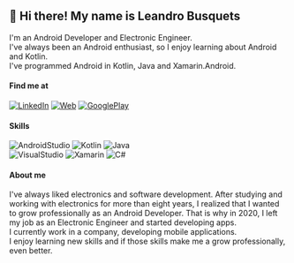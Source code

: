 ## 👋 Hi there! My name is Leandro Busquets

I'm an Android Developer and Electronic Engineer.</br>
I've always been an Android enthusiast, so I enjoy learning about Android and Kotlin. </br>
I've programmed Android in Kotlin, Java and Xamarin.Android.</br>
#### Find me at
[![LinkedIn](https://img.shields.io/badge/Leandro_Busquets-0077B5?style=for-the-badge&logo=linkedin&logoColor=white)](https://www.linkedin.com/in/leandro_busquets)
[![Web](https://img.shields.io/badge/bulean.dev-0077B5?style=for-the-badge&logo=dev.to&logoColor=white)](https://bulean.dev)
[![GooglePlay](https://img.shields.io/badge/Google_Play-0077B5?style=for-the-badge&logo=google-play&logoColor=white)](https://play.google.com/store/apps/developer?id=bulean)
</br>
#### Skills
![AndroidStudio](https://img.shields.io/badge/Android_Studio-3DDC84?style=flat&logo=android-studio&logoColor=white&labelColor=101010)
![Kotlin](https://img.shields.io/badge/kotlin-%230095D5.svg?&style=flat&logo=kotlin&logoColor=white)
![Java](https://img.shields.io/badge/java-%23ED8B00.svg?&style=flat&logo=java&logoColor=white)
</br>
![VisualStudio](https://img.shields.io/badge/Visual_Studio-5C2D91?style=flat&logo=visual-studio&logoColor=white&labelColor=101010)
![Xamarin](https://img.shields.io/badge/Xamarin-0095D5?style=flat&logo=xamarin&logoColor=white&labelColor=101010)
![C#](https://img.shields.io/badge/C%23%20-%23239120.svg?&style=flat&logo=C-sharp&logoColor=white)
</br>
#### About me
I've always liked electronics and software development. After studying and working with electronics for more than eight years, I realized that I wanted to grow professionally as an Android Developer. That is why in 2020, I left my job as an Electronic Engineer and started developing apps.</br>
I currently work in a company, developing mobile applications.</br>
I enjoy learning new skills and if those skills make me a grow professionally, even better.</br>

<!--
I enjoy building things and developing apps.</br>
source -> https://shields.io/
badges for github -> https://simpleicons.org/ and https://dev.to/envoy_/150-badges-for-github-pnk


[![LinkedIn](https://img.shields.io/badge/Leandro_Busquets-0077B5?style=for-the-badge&logo=linkedin&logoColor=white&labelColor=101010)](https://www.linkedin.com/in/leandro_busquets)
https://img.shields.io/badge/LinkedIn-0077B5?style=for-the-badge&logo=linkedin&logoColor=white
[![Web](https://img.shields.io/badge/bulean.dev-14a1f0?style=for-the-badge&logo=dev.to&logoColor=white&labelColor=101010)](https://bulean.dev)
https://img.shields.io/badge/dev.to-0A0A0A?style=for-the-badge&logo=dev.to&logoColor=white
[![GooglePlay](https://img.shields.io/badge/GooglePlay-14a1f0?style=for-the-badge&logo=google-play&logoColor=white&labelColor=101010)](https://bulean.dev)
https://img.shields.io/badge/Google_Play-414141?style=for-the-badge&logo=google-play&logoColor=white
![Android](https://img.shields.io/badge/Android-3DDC84?style=flat&logo=android&logoColor=white&labelColor=101010)
![AndroidStudio](https://img.shields.io/badge/Android_Studio-3DDC84?style=flat&logo=android-studio&logoColor=white&labelColor=101010)
![IntelliIJDEA](https://img.shields.io/badge/Intellij_IDEA-000000?style=flat&logo=intellij-idea&logoColor=white&labelColor=101010)
![VisualStudio](https://img.shields.io/badge/Visual_Studio-5C2D91?style=flat&logo=visual-studio&logoColor=white&labelColor=101010)
![Kotlin](https://img.shields.io/badge/Kotlin-0095D5?style=flat&logo=kotlin&logoColor=white&labelColor=101010)
![Java](https://img.shields.io/badge/Java-007396?style=flat&logo=java&logoColor=white&labelColor=101010)
![Xamarin](https://img.shields.io/badge/Xamarin-0095D5?style=flat&logo=xamarin&logoColor=white&labelColor=101010)
![Flutter](https://img.shields.io/badge/Flutter-02569B?style=flat&logo=flutter&logoColor=white&labelColor=101010)
![Arduino](https://img.shields.io/badge/-Arduino-00979D?style=for-the-badge&logo=Arduino&logoColor=white)
![Python](https://img.shields.io/badge/python%20-%2314354C.svg?&style=for-the-badge&logo=python&logoColor=white)
![C](https://img.shields.io/badge/c%20-%2300599C.svg?&style=for-the-badge&logo=c&logoColor=white)
![C++](https://img.shields.io/badge/c++%20-%2300599C.svg?&style=for-the-badge&logo=c%2B%2B&ogoColor=white)
![C#](https://img.shields.io/badge/c%23%20-%23239120.svg?&style=for-the-badge&logo=c-sharp&logoColor=white)
![Java](https://img.shields.io/badge/java-%23ED8B00.svg?&style=for-the-badge&logo=java&logoColor=white)
![Kotlin](https://img.shields.io/badge/kotlin-%230095D5.svg?&style=for-the-badge&logo=kotlin&logoColor=white)
![Dart](https://img.shields.io/badge/dart-%230175C2.svg?&style=for-the-badge&logo=dart&logoColor=white)
-->
